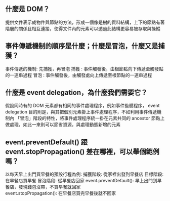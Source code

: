 ## 什麼是 DOM？
提供文件表示成物件與節點的方法，形成一個像是樹的資料結構，上下的節點有著階層的關係且相互連接，使得文件內的元素可以透過此結構更容易被存取與操縱

## 事件傳遞機制的順序是什麼；什麼是冒泡，什麼又是捕獲？
事件傳遞的機制: 先捕獲，再冒泡
捕獲 : 事件觸發後，由根節點向下傳遞至觸發點的一連串過程
冒泡 : 事件觸發後，由觸發處向上傳遞至根節點的一連串過程

## 什麼是 event delegation，為什麼我們需要它？
 假設同時有的 DOM 元素都有相同的事件處理程序，例如事件監聽程序， event delegation 目的則是，與其把個別元素掛上事件處理程序，不如利用事件傳遞機制內 「冒泡」階段的特性，將事件處理程序統一掛在元素共同的 ancestor 節點上做處理，如此一來則可以節省資源，與處理動態新增的元素
## event.preventDefault() 跟 event.stopPropagation() 差在哪裡，可以舉個範例嗎？
以每天早上出門買早餐的預設行程為例:
捕獲階段: 從家裡出發到早餐店
目標階段: 在早餐店買早餐
冒泡階段: 從早餐店回家
event.preventDefault(): 早上出門到早餐店，發現錢包沒帶，不買早餐就回家  
event.stopPropagation(): 在早餐店買完早餐後就不回家
